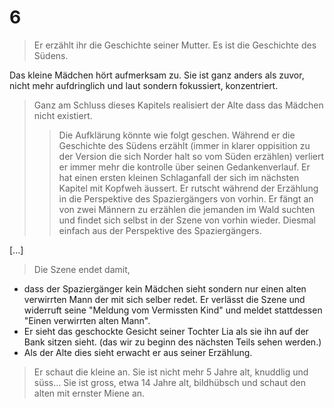 # 6

> Er erzählt ihr die Geschichte seiner Mutter. Es ist die Geschichte des Südens.


Das kleine Mädchen hört aufmerksam zu. Sie ist ganz anders als zuvor, nicht mehr aufdringlich und laut sondern fokussiert, konzentriert.

> Ganz am Schluss dieses Kapitels realisiert der Alte dass das Mädchen nicht existiert.
>> Die Aufklärung könnte wie folgt geschen.
Während er die Geschichte des Südens erzählt (immer in klarer oppisition zu der Version die sich Norder halt so vom Süden erzählen) verliert er immer mehr die kontrolle über seinen Gedankenverlauf. Er hat einen ersten kleinen Schlaganfall der sich im nächsten Kapitel mit Kopfweh äussert. Er rutscht während der Erzählung in die Perspektive des Spaziergängers von vorhin. Er fängt an von zwei Männern zu erzählen die jemanden im Wald suchten und findet sich selbst in der Szene von vorhin wieder. Diesmal einfach aus der Perspektive des Spaziergängers.

[...]


> Die Szene endet damit,
* dass der Spaziergänger kein Mädchen sieht sondern nur einen alten verwirrten Mann der mit sich selber redet. Er verlässt die Szene und widerruft seine "Meldung vom Vermissten Kind" und meldet stattdessen "Einen verwirrten alten Mann".
* Er sieht das geschockte Gesicht seiner Tochter Lia als sie ihn auf der Bank sitzen sieht. (das wir zu beginn des nächsten Teils sehen werden.)
* Als der Alte dies sieht erwacht er aus seiner Erzählung.

> Er schaut die kleine an. Sie ist nicht mehr 5 Jahre alt, knuddlig und süss... Sie ist gross, etwa 14 Jahre alt, bildhübsch und schaut den alten mit ernster Miene an.
